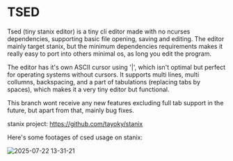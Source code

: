 # TSED
Tsed (tiny stanix editor) is a tiny cli editor made with no ncurses dependencies, supporting basic file opening, saving and editing.
The editor mainly target stanix, but the minimum dependencies requirements makes it really easy to port into others minimal os, as long you edit the program.

The editor has it's own ASCII cursor using '|', which isn't optimal but perfect for operating systems without cursors. It supports multi lines, multi collumns, backspacing, and a part of tabulations (replacing tabs by spaces), 
which makes it a very tiny editor but functional.

This branch wont receive any new features excluding full tab support in the future, but apart from that, mainly bug fixes.

stanix project: https://github.com/tayoky/stanix

Here's some footages of csed usage on stanix:

![2025-07-22 13-31-21](https://github.com/user-attachments/assets/00614caf-d276-4068-9b9b-3284742a19c1)
